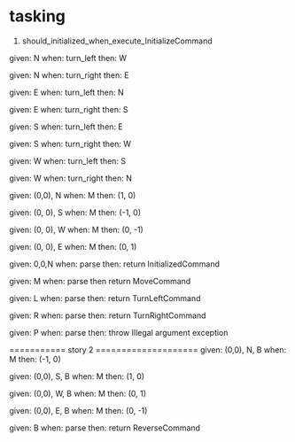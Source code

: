 # tasking



1. should_initialized_when_execute_InitializeCommand

given: N
when: turn_left
then: W

given: N
when: turn_right
then: E

given: E
when: turn_left
then: N

given: E
when: turn_right
then: S

given: S
when: turn_left
then: E

given: S
when: turn_right
then: W

given: W
when: turn_left
then: S

given: W
when: turn_right
then: N


given: (0,0), N
when: M
then: (1, 0)

given: (0, 0), S
when: M
then: (-1, 0)

given: (0, 0), W
when: M
then: (0, -1)

given: (0, 0), E
when: M
then: (0, 1)

given: 0,0,N
when: parse
then: return InitializedCommand

given: M
when: parse
then return MoveCommand

given: L
when: parse
then: return TurnLeftCommand

given: R
when: parse
then: return TurnRightCommand

given: P
when: parse
then: throw Illegal argument exception

=========== story 2 ====================
given: (0,0), N, B
when: M
then: (-1, 0)

given: (0,0), S, B
when: M
then: (1, 0)

given: (0,0), W, B
when: M
then: (0, 1)

given: (0,0), E, B
when: M
then: (0, -1)

given: B
when: parse
then: return ReverseCommand